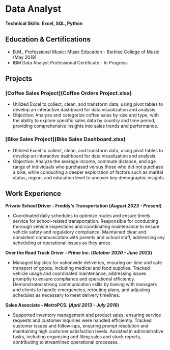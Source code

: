 # Data Analyst

#### Technical Skills: Excel, SQL, Python

## Education & Certifications
- B.M., Professional Music: Music Education - Berklee College of Music (May 2019)								       		
- IBM Data Analyst Professional Certificate - In Progress			        		

## Projects
### [Coffee Sales Project](Coffee Orders Project.xlsx)

- Utilized Excel to collect, clean, and transform data, using pivot tables to develop an interactive dashboard for data visualization and analysis.
- Objective: Analyze and categorize coffee sales by size and type, with the ability to explore specific sales data by country and time period, providing comprehensive insights into sales trends and performance.
  
### [Bike Sales Project](Bike Sales Dashboard.xlsx)
- Utilized Excel to collect, clean, and transform data, using pivot tables to develop an interactive dashboard for data visualization and analysis.
- Objective: Analyze the average income, commute distance, and age range of individuals who purchased versus those who did not purchase a bike, while conducting a deeper exploration of factors such as marital status, region, and education level to uncover key demographic insights.

## Work Experience
**Private School Driver - Freddy's Transportation (_August 2023 - Present_)**
- Coordinated daily schedules to optimize routes and ensure timely service for school-related transportation. Responsible for conducting thorough vehicle inspections and coordinating maintenance to ensure vehicle safety and regulatory compliance. Maintained clear and consistent communication with parents and school staff, addressing any scheduling or operational issues as they arose.

**Over the Road Truck Driver - Prime Inc. (_October 2020 - June 2023_)**
- Managed logistics for nationwide deliveries, ensuring on-time and safe transport of goods, including medical and food supplies. Tracked vehicle usage and coordinated maintenance, addressing issues promptly to ensure compliance and operational efficiency. Demonstrated strong communication skills by liaising with managers and clients to handle emergencies, rerouting plans, and adjusting schedules as necessary to meet delivery timelines.

**Sales Associate - MetroPCS. (_April 2013 - July 2016_)**
- Supported inventory management and product sales, ensuring service requests and customer inquiries were handled efficiently. Tracked customer issues and follow-ups, ensuring prompt resolution and maintaining high customer satisfaction levels. Assisted in administrative tasks, including organizing and filing sales and stock reports, contributing to streamlined operational processes.
